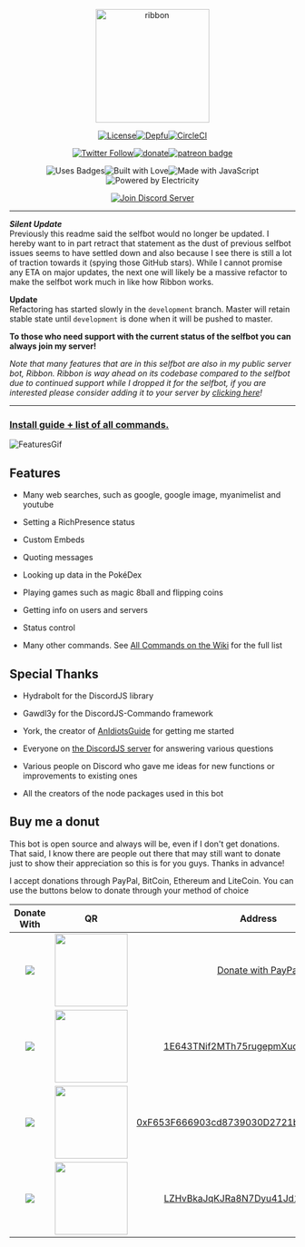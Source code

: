 <div align="center">

  <p>
  <a href="https://favna.xyz/selfbot"><img src="https://i.imgur.com/WOBflp9.png" height="200" alt="ribbon"/></a>
  </p>

  <p>
  <a href="https://github.com/Favna/Discord-Self-Bot/blob/master/LICENSE.md"><img src="https://img.shields.io/github/license/favna/discord-self-bot.svg?style=for-the-badge" alt="License"></a><!--
--><a href="https://depfu.com/repos/Favna/Discord-Self-Bot"><img src="https://img.shields.io/depfu/Favna/Discord-Self-Bot.svg?style=for-the-badge" alt="Depfu" /></a><!--
--><a href="https://circleci.com/gh/Favna/Discord-Self-Bot/tree/master"><img src="https://img.shields.io/circleci/project/github/Favna/Discord-Self-Bot.svg?style=for-the-badge" alt="CircleCI"></a>
  </p>
  
   <p>
<a href="https://twitter.com/Favna_"><img src="https://img.shields.io/twitter/follow/espadrine.svg?style=for-the-badge&label=Follow" alt="Twitter Follow"></a><!--
--><a href="https://www.paypal.com/cgi-bin/webscr?cmd=_s-xclick&hosted_button_id=GY3CFCL25HQNJ"><img src="https://img.shields.io/badge/Donate-PayPal-547ab8.svg?style=for-the-badge" alt="donate" title="Donate with PayPal" /></a><!--
--><a href="https://www.patreon.com/bePatron?u=9336537"><img src="https://i.imgur.com/Xj1pBYK.png" alt="patreon badge" title="Become a Patron"></a>
  </p>

  <p>
  <img src="https://forthebadge.com/images/badges/uses-badges.svg" alt="Uses Badges"><!--
--><img src="https://forthebadge.com/images/badges/built-with-love.svg" alt="Built with Love"><!--
--><img src="https://forthebadge.com/images/badges/made-with-javascript.svg" alt="Made with JavaScript"><!--
--><img src="https://forthebadge.com/images/badges/powered-by-electricity.svg" alt="Powered by Electricity">
  </p>

  <p>
    <a href="https://discord.gg/zdt5yQt"><img src="https://canary.discordapp.com/api/guilds/246821351585742851/widget.png?style=banner2" alt="Join Discord Server"/></a>
  </p>
</div>

***

_**Silent Update**_  
Previously this readme said the selfbot would no longer be updated. I hereby want to in part retract that statement as the dust of previous selfbot issues seems to have settled down and also because I see there is still a lot of traction towards it (spying those GitHub stars). While I cannot promise any ETA on major updates, the next one will likely be a massive refactor to make the selfbot work much in like how Ribbon works.

**Update**  
Refactoring has started slowly in the `development` branch. Master will retain stable state until `development` is done when it will be pushed to master.

**To those who need support with the current status of the selfbot you can always join my server!**

_Note that many features that are in this selfbot are also in my public server bot, Ribbon. Ribbon is way ahead on its codebase compared to the selfbot due to continued support while I dropped it for the selfbot, if you are interested please consider adding it to your server by [clicking here](https://discord.now.sh/376520643862331396?p8)!_

***

### [**Install guide + list of all commands.**](https://github.com/Favna/Discord-Self-Bot/wiki)

![FeaturesGif](https://i.imgur.com/Op5CO0Y.gif)


## Features

- Many web searches, such as google, google image, myanimelist and youtube

- Setting a RichPresence status

- Custom Embeds

- Quoting messages

- Looking up data in the PokéDex

- Playing games such as magic 8ball and flipping coins

- Getting info on users and servers

- Status control

- Many other commands. See [All Commands on the Wiki](https://github.com/Favna/Discord-Self-Bot/wiki/All-Commands) for the full list

## Special Thanks

- Hydrabolt for the DiscordJS library

- Gawdl3y for the DiscordJS-Commando framework

- York, the creator of [AnIdiotsGuide](https://anidiots.guide/) for getting me started

- Everyone on [the DiscordJS server](https://discord.gg/bRCvFy9) for answering various questions

- Various people on Discord who gave me ideas for new functions or improvements to existing ones

- All the creators of the node packages used in this bot

## Buy me a donut

This bot is open source and always will be, even if I don't get donations. That said, I know there are people out there that may still want to donate just to show their appreciation so this is for you guys. Thanks in advance!

I accept donations through PayPal, BitCoin, Ethereum and LiteCoin. You can use the buttons below to donate through your method of choice


|Donate With|QR|Address|
|:---:|:---:|:---:|
<a href="https://www.paypal.com/cgi-bin/webscr?cmd=_s-xclick&hosted_button_id=GY3CFCL25HQNJ"><img src="https://favna.s-ul.eu/scrns/hqtB097v.png"></a>|<img src="https://favna.s-ul.eu/scrns/9gCHDpya.png" width="128">|[Donate with PayPal](https://www.paypal.com/cgi-bin/webscr?cmd=_s-xclick&hosted_button_id=GY3CFCL25HQNJ)|
<img src="https://favna.s-ul.eu/scrns/yuLvpp8Q.png">|<img src="https://favna.s-ul.eu/scrns/uH4DQbUK.png" width="128">|<a href="bitcoin:1E643TNif2MTh75rugepmXuq35Tck4TnE5?amount=0.01&label=Favna%27%20Discord-Self-Bot%20Discord%20Bot">1E643TNif2MTh75rugepmXuq35Tck4TnE5</a>|
<img src="https://favna.s-ul.eu/scrns/XG42HAxq.png">|<img src="https://favna.s-ul.eu/scrns/cBE1WJFa.png" width="128">|<a href="ethereum:0xF653F666903cd8739030D2721bF01095896F5D6E?amount=0.01&label=Favna%27%20Discord-Self-Bot%20Discord%20Bot">0xF653F666903cd8739030D2721bF01095896F5D6E</a>|
<img src="https://favna.s-ul.eu/scrns/5M8KMzTa.png">|<img src="https://favna.s-ul.eu/scrns/1tTFTyKZ.png" width="128">|<a href="litecoin:LZHvBkaJqKJRa8N7Dyu41Jd1PDBAofCik6?amount=0.01&label=Favna%27%20Discord-Self-Bot%20Discord%20Bot">LZHvBkaJqKJRa8N7Dyu41Jd1PDBAofCik6</a>|
